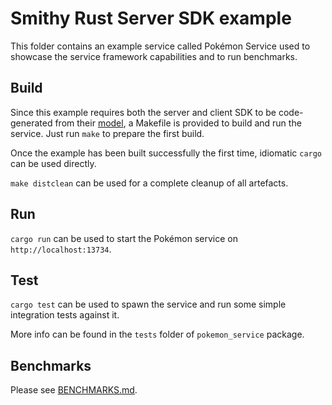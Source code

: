 # Smithy Rust Server SDK example

This folder contains an example service called Pokémon Service used to showcase
the service framework capabilities and to run benchmarks.

## Build

Since this example requires both the server and client SDK to be code-generated
from their [model](/codegen-server-test/model/pokemon.smithy), a Makefile is
provided to build and run the service. Just run `make` to prepare the first
build.

Once the example has been built successfully the first time, idiomatic `cargo`
can be used directly.

`make distclean` can be used for a complete cleanup of all artefacts.

## Run

`cargo run` can be used to start the Pokémon service on
`http://localhost:13734`.

## Test

`cargo test` can be used to spawn the service and run some simple integration
tests against it.

More info can be found in the `tests` folder of `pokemon_service` package.

## Benchmarks

Please see [BENCHMARKS.md](/rust-runtime/aws-smithy-http-server/examples/BENCHMARKS.md).
